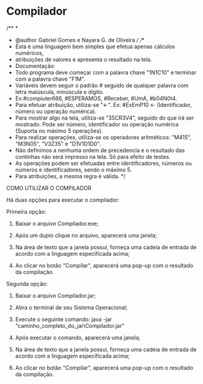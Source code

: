 # Compilador
/**
 * 
 * @author Gabriel Gomes e Nayara G. de Oliveira
 */
/**
 * Esta é uma linguagem bem simples que efetua apenas cálculos numéricos,
 * atribuições de valores e apresenta o resultado na tela.
 * Documentação:
 * Todo programa deve começar com a palavra chave "1N1C10" e terminar com a palavra chave "F1M".
 * Variáveis devem seguir o padrão # seguido de qualquer palavra com letra maiúscula, minúscula e dígito. 
 * Ex:#compiuter666, #ESPERAMOS, #Receber, #UmA, #b04N0t4.
 * Para efetuar atribuição, utiliza-se "<-". Ex: #ExEmP10 <- (Identificador, número ou operação numérica).
 * Para mostrar algo na tela, utiliza-se "35CR3V4", seguido do que irá ser mostrado. Pode ser número, identificador ou operação numérica (Suporta no máximo 5 operações).
 * Para realizar operações, utiliza-se os operadores aritméticos: "M415", "M3N05", "V3Z35" e "D1V1D1D0". 
 * Não definimos a nenhuma ordem de precedencia e o resultado das continhas não será impresso na tela. Só para efeito de testes.
 * As operações podem ser efetuadas entre identificadores, números ou números e identificadores, sendo o máximo 5.
 * Para atribuições, a mesma regra é válida.
 */

COMO UTILIZAR O COMPILADOR

Há duas opções para executar o compilador:
  
Primeira opção:

1. Baixar o arquivo Compilador.exe;

2. Após um duplo clique no arquivo, aparecerá uma janela;

3. Na área de texto que a janela possui, forneça uma cadeia de entrada de acordo com a linguagem especificada acima;

4. Ao clicar no botão "Compilar", aparecerá uma pop-up com o resultado da compilação.

Segunda opção:

1. Baixar o arquivo Compilador.jar;

2. Abra o terminal de seu Sistema Operacional;

3. Execute o seguinte comando: java -jar "caminho_completo_do_jar\Compilador.jar"

4. Após executar o comando, aparecerá uma janela;

5. Na área de texto que a janela possui, forneça uma cadeia de entrada de acordo com a linguagem especificada acima;

6. Ao clicar no botão "Compilar", aparecerá uma pop-up com o resultado da compilação.
